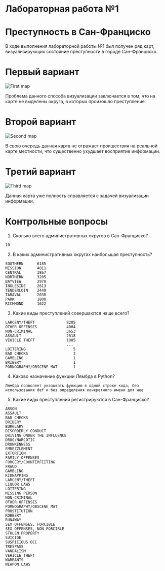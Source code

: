 # Лабораторная работа №1
# Преступность в Сан-Франциско

В ходе выполнения лабораторной работы №1 был получен ряд карт, визуализирующих состояние преступности в городе Сан-Франциско.
# Первый вариант
![First map](https://user-images.githubusercontent.com/22594525/108876671-0daf4f00-7631-11eb-888f-75f55ef23444.png)

Проблема данного способа визуализации заключается в том, что на карте не выделены округа, в которых произошло преступление.
# Второй вариант
![Second map](https://user-images.githubusercontent.com/22594525/108877021-67177e00-7631-11eb-8ce6-a7e5e3d86426.png)

В свою очередь данная карта не отражает проишествия на реальной карте местности, что существенно ухудшает восприятие информации.
# Третий вариант
![Third map](https://user-images.githubusercontent.com/22594525/108877488-dd1be500-7631-11eb-898d-104924dbcf0b.png)

Данная карта уже полность справляется с задачей визуализации информации.

# Контрольные вопросы

1. Сколько всего административных округов в Сан-Франциско?
```
10
```
2. В каких административных округах наибольшая преступность?
```
SOUTHERN      6185
MISSION       4011
CENTRAL       3867
NORTHERN      3205
BAYVIEW       2970
INGLESIDE     2613
TENDERLOIN    2449
TARAVAL       2038
PARK          1800
RICHMOND      1622
```
3. Какие виды преступлений совершаются чаще всего?
```
LARCENY/THEFT              8205
OTHER OFFENSES             4004
NON-CRIMINAL               3653
ASSAULT                    2518
VEHICLE THEFT              1885
                           ... 
LOITERING                     5
BAD CHECKS                    3
GAMBLING                      1
BRIBERY                       1
PORNOGRAPHY/OBSCENE MAT       1
```
4. Каково назначение функции Лямбда в Python?
```
Лямбда позволяет указывать функцию в одной строке кода, без использования def и без определения конкретного имени для нее
```
5. Какие виды преступлений регистрируются в Сан-Франциско?
```
ARSON
ASSAULT
BAD CHECKS
BRIBERY
BURGLARY
DISORDERLY CONDUCT
DRIVING UNDER THE INFLUENCE
DRUG/NARCOTIC
DRUNKENNESS
EMBEZZLEMENT
EXTORTION
FAMILY OFFENSES
FORGERY/COUNTERFEITING
FRAUD
GAMBLING
KIDNAPPING
LARCENY/THEFT
LIQUOR LAWS
LOITERING
MISSING PERSON
NON-CRIMINAL
OTHER OFFENSES
PORNOGRAPHY/OBSCENE MAT
PROSTITUTION
ROBBERY
RUNAWAY
SEX OFFENSES, FORCIBLE
SEX OFFENSES, NON FORCIBLE
STOLEN PROPERTY
SUICIDE
SUSPICIOUS OCC
TRESPASS
VANDALISM
VEHICLE THEFT
WARRANTS
WEAPON LAWS
```
